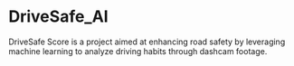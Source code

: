 # DriveSafe_AI
DriveSafe Score is a project aimed at enhancing road safety by leveraging machine learning to analyze driving habits through dashcam footage.
